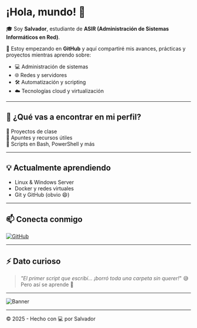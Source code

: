 # ¡Hola, mundo! 👋

🎓 Soy **Salvador**, estudiante de **ASIR (Administración de Sistemas Informáticos en Red)**.

🚀 Estoy empezando en **GitHub** y aquí compartiré mis avances, prácticas y proyectos mientras aprendo sobre:

- 💻 Administración de sistemas
- 🌐 Redes y servidores
- 🛠️ Automatización y scripting
- ☁️ Tecnologías cloud y virtualización

---

## 📌 ¿Qué vas a encontrar en mi perfil?

🧪 Proyectos de clase  
📁 Apuntes y recursos útiles  
🤖 Scripts en Bash, PowerShell y más  

---

## 💡 Actualmente aprendiendo

- Linux & Windows Server
- Docker y redes virtuales
- Git y GitHub (obvio 😄)

---

## 📫 Conecta conmigo

[![GitHub](https://img.shields.io/badge/GitHub-%23121011.svg?style=for-the-badge&logo=github&logoColor=white)](https://github.com/SalvadorBL2)

---

## ⚡ Dato curioso

> _"El primer script que escribí... ¡borró toda una carpeta sin querer!_" 😅  
> Pero así se aprende 🚀

---

![Banner](https://giphy.com/gifs/the-simpsons-scared-homer-simpson-jUwpNzg9IcyrK)

---

© 2025 - Hecho con 💻 por Salvador
